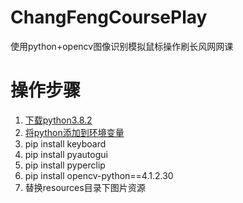 # ChangFengCoursePlay
使用python+opencv图像识别模拟鼠标操作刷长风网网课

# 操作步骤
1. [下载python3.8.2](https://www.python.org/ftp/python/3.8.2/python-3.8.2-amd64.exe)
2. [将python添加到环境变量](https://blog.csdn.net/l15668952150/article/details/124571667)
3. pip install keyboard
4. pip install pyautogui
5. pip install pyperclip
6. pip install opencv-python==4.1.2.30
7. 替换resources目录下图片资源
